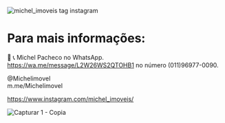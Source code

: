 ![michel_imoveis tag instagram](https://user-images.githubusercontent.com/67074775/117005633-dce93700-acbd-11eb-8f0c-adf4d7ce1145.png)
# Para mais informações: 

📲 📞 Michel Pacheco no WhatsApp. https://wa.me/message/L2W26WS2QTOHB1 no número (011)96977-0090.

@Michelimovel  
m.me/Michelimovel

https://www.instagram.com/michel_imoveis/

![Capturar 1 - Copia](https://user-images.githubusercontent.com/67074775/117005006-22f1cb00-acbd-11eb-8ed9-cc0e653ec73f.PNG)
